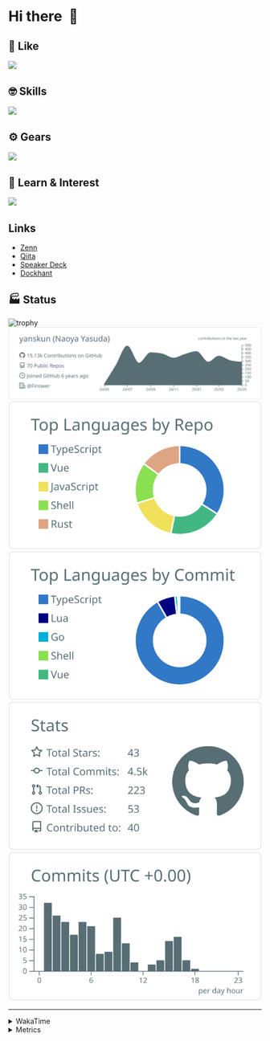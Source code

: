 # Hi there&nbsp; :wave:

## 💌 Like
<img src="https://go-skill-icons.vercel.app/api/icons?i=github" />

## 🤓 Skills
<img src="https://go-skill-icons.vercel.app/api/icons?i=js,ts,vue,nuxtjs,react,nextjs,go,lua,git" />

## ⚙️ Gears
<img src="https://go-skill-icons.vercel.app/api/icons?i=neovim,vscode,githubcopilot,alacritty,tmux" />

## 📖 Learn & Interest
<img src="https://go-skill-icons.vercel.app/api/icons?i=rust,deno,css,zig,playwright,githubactions,storybook,netlify,eslint" />

## Links
- [Zenn](https://zenn.dev/yanskun)
- [Qiita](https://qiita.com/yanskun)
- [Speaker Deck](https://speakerdeck.com/yanskun)
- [Dockhant](https://www.dockhunt.com/users/yanskun)

<!-- https://github.com/ryo-ma/github-profile-trophy -->

## 🏭 Status

<img src="https://github-profile-trophy.vercel.app/?username=yanskun&theme=onedark&row=1" alt="trophy">

<!-- https://github.com/vn7n24fzkq/github-profile-summary-cards -->
<picture>
  <source media="(prefers-color-scheme: dark)" srcset="https://raw.githubusercontent.com/yanskun/yanskun/master/profile-summary-card-output/nord_dark/0-profile-details.svg">
 <img src="https://raw.githubusercontent.com/yanskun/yanskun/master/profile-summary-card-output/default/0-profile-details.svg">
</picture>
<br>
<picture>
  <source media="(prefers-color-scheme: dark)" srcset="https://raw.githubusercontent.com/yanskun/yanskun/master/profile-summary-card-output/nord_dark/1-repos-per-language.svg">
 <img src="https://raw.githubusercontent.com/yanskun/yanskun/master/profile-summary-card-output/default/1-repos-per-language.svg">
</picture>
<picture>
  <source media="(prefers-color-scheme: dark)" srcset="https://raw.githubusercontent.com/yanskun/yanskun/master/profile-summary-card-output/nord_dark/2-most-commit-language.svg">
 <img src="https://raw.githubusercontent.com/yanskun/yanskun/master/profile-summary-card-output/default/2-most-commit-language.svg">
</picture>
<br>
<picture>
  <source media="(prefers-color-scheme: dark)" srcset="https://raw.githubusercontent.com/yanskun/yanskun/master/profile-summary-card-output/nord_dark/3-stats.svg">
 <img src="https://raw.githubusercontent.com/yanskun/yanskun/master/profile-summary-card-output/default/3-stats.svg">
</picture>
<picture>
  <source media="(prefers-color-scheme: dark)" srcset="https://raw.githubusercontent.com/yanskun/yanskun/master/profile-summary-card-output/nord_dark/4-productive-time.svg">
 <img src="https://raw.githubusercontent.com/yanskun/yanskun/master/profile-summary-card-output/default/4-productive-time.svg">
</picture>

---

<details>
  <summary>WakaTime</summary>
<!--START_SECTION:waka-->
![Code Time](http://img.shields.io/badge/Code%20Time-2%2C194%20hrs%2043%20mins-blue)

**🐱 My GitHub Data** 

> 📦 147.4 kB Used in GitHub's Storage 
 > 
> 🏆 1,695 Contributions in the Year 2025
 > 
> 💼 Opted to Hire
 > 
> 📜 130 Public Repositories 
 > 
> 🔑 4 Private Repositories 
 > 
**I'm an Early 🐤** 

```text
🌞 Morning                21480 commits       ████░░░░░░░░░░░░░░░░░░░░░   15.92 % 
🌆 Daytime                81230 commits       ███████████████░░░░░░░░░░   60.21 % 
🌃 Evening                28505 commits       █████░░░░░░░░░░░░░░░░░░░░   21.13 % 
🌙 Night                  3701 commits        █░░░░░░░░░░░░░░░░░░░░░░░░   02.74 % 
```
📅 **I'm Most Productive on Tuesday** 

```text
Monday                   21119 commits       ████░░░░░░░░░░░░░░░░░░░░░   15.65 % 
Tuesday                  29748 commits       ██████░░░░░░░░░░░░░░░░░░░   22.05 % 
Wednesday                27972 commits       █████░░░░░░░░░░░░░░░░░░░░   20.73 % 
Thursday                 25550 commits       █████░░░░░░░░░░░░░░░░░░░░   18.94 % 
Friday                   24358 commits       █████░░░░░░░░░░░░░░░░░░░░   18.05 % 
Saturday                 2331 commits        ░░░░░░░░░░░░░░░░░░░░░░░░░   01.73 % 
Sunday                   3838 commits        █░░░░░░░░░░░░░░░░░░░░░░░░   02.84 % 
```


📊 **This Week I Spent My Time On** 

```text
🕑︎ Time Zone: Asia/Tokyo

💬 Programming Languages: 
TypeScript               24 hrs 38 mins      ██████████████████████░░░   89.36 % 
Other                    1 hr 9 mins         █░░░░░░░░░░░░░░░░░░░░░░░░   04.18 % 
Lua                      1 hr 5 mins         █░░░░░░░░░░░░░░░░░░░░░░░░   03.94 % 
Markdown                 14 mins             ░░░░░░░░░░░░░░░░░░░░░░░░░   00.89 % 
zsh                      13 mins             ░░░░░░░░░░░░░░░░░░░░░░░░░   00.79 % 

🔥 Editors: 
Neovim                   24 hrs 30 mins      ██████████████████████░░░   88.89 % 
VS Code                  3 hrs 3 mins        ███░░░░░░░░░░░░░░░░░░░░░░   11.11 % 

💻 Operating System: 
Mac                      27 hrs 34 mins      █████████████████████████   100.00 % 
```


 Last Updated on 30/05/2025 05:29:18 UTC
<!--END_SECTION:waka-->
</details>

<details>
  <summary>Metrics</summary>
  <img src="https://github.com/yanskun/yanskun/blob/main/github-metrics.svg" alt="Metrics">
</details>
